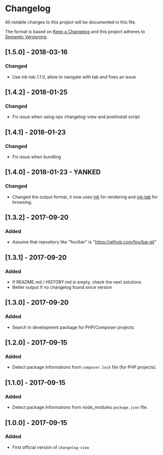 # Changelog
All notable changes to this project will be documented in this file.

The format is based on [Keep a Changelog](http://keepachangelog.com/en/1.0.0/)
and this project adheres to [Semantic Versioning](http://semver.org/spec/v2.0.0.html).

## [1.5.0] - 2018-03-16
### Changed
  * Use ink-tab 1.1.0, allow to navigate with tab and fixes an issue

## [1.4.2] - 2018-01-25
### Changed
  * Fix issue when using npx changelog-view and postinstall script

## [1.4.1] - 2018-01-23
### Changed
  * Fix issue when bundling

## [1.4.0] - 2018-01-23 - YANKED
### Changed
  * Changed the output format, it now uses [ink](https://github.com/vadimdemedes/ink) for rendering and [ink-tab](https://github.com/jdeniau/ink-tab) for browsing.

## [1.3.2] - 2017-09-20
### Added
  * Assume that repository like "foo/bar" is "https://github.com/foo/bar.git"

## [1.3.1] - 2017-09-20
### Added
  * If README.md / HISTORY.md is empty, check the next solutions
  * Better output if no changelog found since version


## [1.3.0] - 2017-09-20
### Added
  * Search in development package for PHP/Composer projects


## [1.2.0] - 2017-09-15
### Added
  * Detect package informations from `composer.lock` file (for PHP projects).


## [1.1.0] - 2017-09-15
### Added
  * Detect package informations from node_modules `package.json` file.

## [1.0.0] - 2017-09-15
### Added
  * First official version of `changelog-view`
